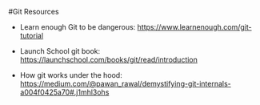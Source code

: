 #Git Resources


* Learn enough Git to be dangerous: https://www.learnenough.com/git-tutorial

* Launch School git book: https://launchschool.com/books/git/read/introduction
* How git works under the hood: https://medium.com/@pawan_rawal/demystifying-git-internals-a004f0425a70#.j1mhl3ohs
